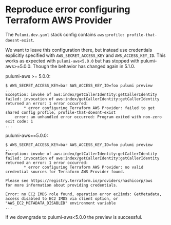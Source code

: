 # Reproduce error configuring Terraform AWS Provider

The `Pulumi.dev.yaml` stack config contains `aws:profile: profile-that-doesnt-exist`.

We want to leave this configuration there, but instead use credentials explicitly specified with `AWS_SECRET_ACCESS_KEY` and `AWS_ACCESS_KEY_ID`. This works as expected with `pulumi-aws<5.0.0` but has stopped with pulumi-aws>=5.0.0. Though the behavior has changed again in 5.1.0.

pulumi-aws >= 5.0.0:

```
$ AWS_SECRET_ACCESS_KEY=bar AWS_ACCESS_KEY_ID=foo pulumi preview
...
Exception: invoke of aws:index/getCallerIdentity:getCallerIdentity failed: invocation of aws:index/getCallerIdentity:getCallerIdentity returned an error: 1 error occurred:
    	* error configuring Terraform AWS Provider: failed to get shared config profile, profile-that-doesnt-exist
    error: an unhandled error occurred: Program exited with non-zero exit code: 1
...
```

pulumi-aws==5.0.0:

```
$ AWS_SECRET_ACCESS_KEY=bar AWS_ACCESS_KEY_ID=foo pulumi preview
...
Exception: invoke of aws:index/getCallerIdentity:getCallerIdentity failed: invocation of aws:index/getCallerIdentity:getCallerIdentity returned an error: 1 error occurred:
    	* error configuring Terraform AWS Provider: no valid credential sources for Terraform AWS Provider found.

Please see https://registry.terraform.io/providers/hashicorp/aws
for more information about providing credentials.

Error: no EC2 IMDS role found, operation error ec2imds: GetMetadata, access disabled to EC2 IMDS via client option, or "AWS_EC2_METADATA_DISABLED" environment variable
...
```

If we downgrade to pulumi-aws<5.0.0 the preview is successful.
